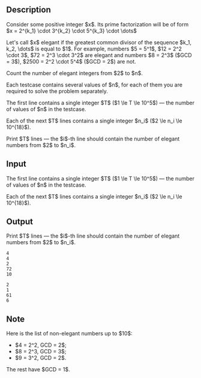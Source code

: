 ## Description

<div><p>Consider some positive integer $x$. Its prime factorization will be of form $x = 2^{k_1} \cdot 3^{k_2} \cdot 5^{k_3} \cdot \dots$</p><p>Let's call $x$ <span class="tex-font-style-it">elegant</span> if the greatest common divisor of the sequence $k_1, k_2, \dots$ is equal to $1$. For example, numbers $5 = 5^1$, $12 = 2^2 \cdot 3$, $72 = 2^3 \cdot 3^2$ are <span class="tex-font-style-it">elegant</span> and numbers $8 = 2^3$ ($GCD = 3$), $2500 = 2^2 \cdot 5^4$ ($GCD = 2$) are not.</p><p>Count the number of <span class="tex-font-style-it">elegant</span> integers from $2$ to $n$.</p><p>Each testcase contains several values of $n$, for each of them you are required to solve the problem separately.</p></div><div class="input-specification"><p>The first line contains a single integer $T$ ($1 \le T \le 10^5$) — the number of values of $n$ in the testcase.</p><p>Each of the next $T$ lines contains a single integer $n_i$ ($2 \le n_i \le 10^{18}$).</p></div><div class="output-specification"><p>Print $T$ lines — the $i$-th line should contain the number of <span class="tex-font-style-it">elegant</span> numbers from $2$ to $n_i$.</p></div>

## Input

<p>The first line contains a single integer $T$ ($1 \le T \le 10^5$) — the number of values of $n$ in the testcase.</p><p>Each of the next $T$ lines contains a single integer $n_i$ ($2 \le n_i \le 10^{18}$).</p>

## Output

<p>Print $T$ lines — the $i$-th line should contain the number of <span class="tex-font-style-it">elegant</span> numbers from $2$ to $n_i$.</p>





```input1
4
4
2
72
10

```




```output1
2
1
61
6

```



## Note

<p>Here is the list of <span class="tex-font-style-bf">non-elegant</span> numbers up to $10$:</p><ul> <li> $4 = 2^2, GCD = 2$; </li><li> $8 = 2^3, GCD = 3$; </li><li> $9 = 3^2, GCD = 2$. </li></ul><p>The rest have $GCD = 1$.</p>
